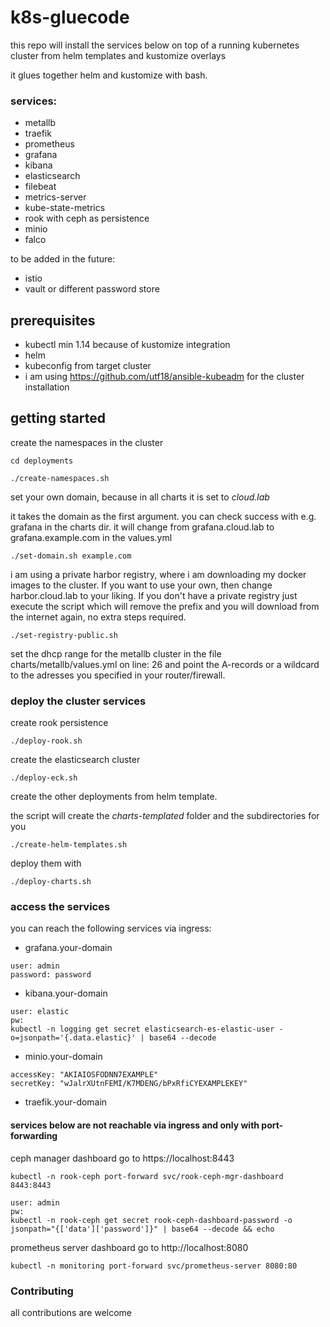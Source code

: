 # k8s-gluecode

this repo will install the services below on top of a running kubernetes cluster from helm templates and kustomize overlays

it glues together helm and kustomize with bash.

### services:
- metallb
- traefik
- prometheus
- grafana
- kibana
- elasticsearch
- filebeat
- metrics-server
- kube-state-metrics
- rook with ceph as persistence
- minio
- falco

to be added in the future:
- istio
- vault or different password store

## prerequisites
- kubectl min 1.14 because of kustomize integration
- helm
- kubeconfig from target cluster
- i am using https://github.com/utf18/ansible-kubeadm for the cluster installation

## getting started

create the namespaces in the cluster

`cd deployments`

`./create-namespaces.sh`

set your own domain, because in all charts it is set to *cloud.lab*

it takes the domain as the first argument.
you can check success with e.g. grafana in the charts dir.
it will change from grafana.cloud.lab to grafana.example.com in the values.yml

`./set-domain.sh example.com`

i am using a private harbor registry, where i am downloading my docker images to the cluster.
If you want to use your own, then change harbor.cloud.lab to your liking.
If you don't have a private registry just execute the script which will remove the prefix and you will download from the internet again, no extra steps required.

`./set-registry-public.sh`

set the dhcp range for the metallb cluster in the file charts/metallb/values.yml on line: 26 and point the A-records or a wildcard to the adresses you specified in your router/firewall.

### deploy the cluster services

create rook persistence

`./deploy-rook.sh`

create the elasticsearch cluster

`./deploy-eck.sh`

create the other deployments from helm template.

the script will create the *charts-templated* folder and the subdirectories for you

`./create-helm-templates.sh`

deploy them with

`./deploy-charts.sh`


### access the services

you can reach the following services via ingress:

- grafana.your-domain

```
user: admin
password: password
```

- kibana.your-domain

```
user: elastic
pw: 
kubectl -n logging get secret elasticsearch-es-elastic-user -o=jsonpath='{.data.elastic}' | base64 --decode
```
- minio.your-domain

```
accessKey: "AKIAIOSFODNN7EXAMPLE"
secretKey: "wJalrXUtnFEMI/K7MDENG/bPxRfiCYEXAMPLEKEY"

```

- traefik.your-domain

#### services below are not reachable via ingress and only with port-forwarding

ceph manager dashboard
go to https://localhost:8443
```
kubectl -n rook-ceph port-forward svc/rook-ceph-mgr-dashboard 8443:8443
```
```
user: admin
pw:
kubectl -n rook-ceph get secret rook-ceph-dashboard-password -o jsonpath="{['data']['password']}" | base64 --decode && echo

```

prometheus server dashboard
go to http://localhost:8080
```
kubectl -n monitoring port-forward svc/prometheus-server 8080:80
```

### Contributing

all contributions are welcome
